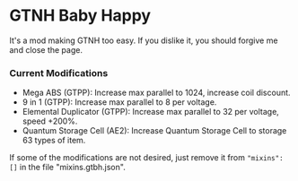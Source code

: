 # GTNH Baby Happy
It's a mod making GTNH too easy. If you dislike it, you should forgive me and close the page.

### Current Modifications
* Mega ABS (GTPP): Increase max parallel to 1024, increase coil discount.
* 9 in 1 (GTPP): Increase max parallel to 8 per voltage.
* Elemental Duplicator (GTPP): Increase max parallel to 32 per voltage, speed +200%.
* Quantum Storage Cell (AE2): Increase Quantum Storage Cell to storage 63 types of item.

If some of the modifications are not desired, just remove it from `"mixins": []` in the file "mixins.gtbh.json".
